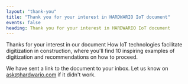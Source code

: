 ```yaml
---
layout: "thank-you"
title: "Thank you for your interest in HARDWARIO IoT document"
events: false
heading: Thank you for your interest in HARDWARIO IoT document
---
```


Thanks for your interest in our document How IoT technologies facilitate digitization in construction, where you'll find 10 inspiring examples of digitization and recommendations on how to proceed.

We have sent a link to the document to your inbox. Let us know on [ask@hardwario.com](mailto:ask@hardwario.com) if it didn't work.
